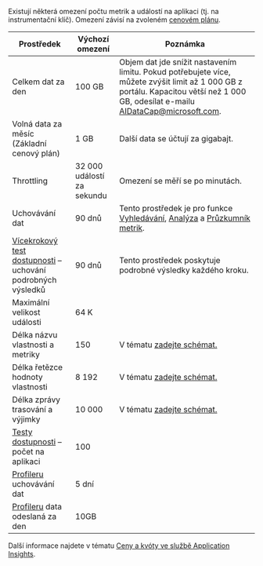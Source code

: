 Existují některá omezení počtu metrik a událostí na aplikaci (tj. na instrumentační klíč). Omezení závisí na zvoleném [cenovém plánu](https://azure.microsoft.com/pricing/details/application-insights/).

| **Prostředek** | **Výchozí omezení** | **Poznámka**
| --- | --- | --- |
| Celkem dat za den | 100 GB | Objem dat jde snížit nastavením limitu. Pokud potřebujete více, můžete zvýšit limit až 1 000 GB z portálu. Kapacitou větší než 1 000 GB, odesílat e-mailu AIDataCap@microsoft.com.
| Volná data za měsíc<br/> (Základní cenový plán) | 1 GB | Další data se účtují za gigabajt.
| Throttling | 32 000 událostí za sekundu | Omezení se měří se po minutách.
| Uchovávání dat | 90 dnů | Tento prostředek je pro funkce [Vyhledávání](../articles/application-insights/app-insights-diagnostic-search.md), [Analýza](../articles/application-insights/app-insights-analytics.md) a [Průzkumník metrik](../articles/application-insights/app-insights-metrics-explorer.md).
| [Vícekrokový test dostupnosti](../articles/application-insights/app-insights-monitor-web-app-availability.md#multi-step-web-tests) – uchování podrobných výsledků | 90 dnů | Tento prostředek poskytuje podrobné výsledky každého kroku.
| Maximální velikost události | 64 K | 
| Délka názvu vlastnosti a metriky | 150 | V tématu [zadejte schémat.](https://github.com/Microsoft/ApplicationInsights-Home/blob/master/EndpointSpecs/Schemas/Docs/)
| Délka řetězce hodnoty vlastnosti | 8 192 | V tématu [zadejte schémat.](https://github.com/Microsoft/ApplicationInsights-Home/blob/master/EndpointSpecs/Schemas/Docs/)
| Délka zprávy trasování a výjimky | 10 000 | V tématu [zadejte schémat.](https://github.com/Microsoft/ApplicationInsights-Home/blob/master/EndpointSpecs/Schemas/Docs/)
| [Testy dostupnosti](../articles/application-insights/app-insights-monitor-web-app-availability.md) – počet na aplikaci  | 100 |
| [Profileru](../articles/application-insights/app-insights-profiler.md) uchovávání dat | 5 dní |
| [Profileru](../articles/application-insights/app-insights-profiler.md) data odeslaná za den | 10GB |

Další informace najdete v tématu [Ceny a kvóty ve službě Application Insights](../articles/application-insights/app-insights-pricing.md).

